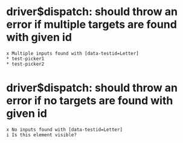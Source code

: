 # driver$dispatch: should throw an error if multiple targets are found with given id

    x Multiple inputs found with [data-testid=Letter]
    * test-picker1
    * test-picker2

# driver$dispatch: should throw an error if no targets are found with given id

    x No inputs found with [data-testid=Letter]
    i Is this element visible?

